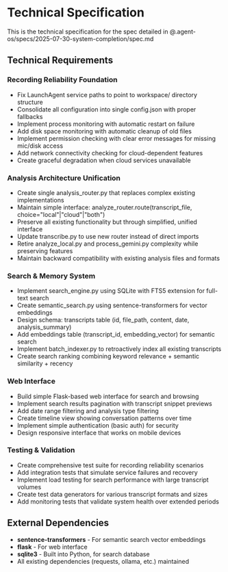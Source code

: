 # Technical Specification

This is the technical specification for the spec detailed in @.agent-os/specs/2025-07-30-system-completion/spec.md

## Technical Requirements

### Recording Reliability Foundation
- Fix LaunchAgent service paths to point to workspace/ directory structure
- Consolidate all configuration into single config.json with proper fallbacks
- Implement process monitoring with automatic restart on failure
- Add disk space monitoring with automatic cleanup of old files
- Implement permission checking with clear error messages for missing mic/disk access
- Add network connectivity checking for cloud-dependent features
- Create graceful degradation when cloud services unavailable

### Analysis Architecture Unification
- Create single analysis_router.py that replaces complex existing implementations
- Maintain simple interface: analyze_router.route(transcript_file, choice="local"|"cloud"|"both")
- Preserve all existing functionality but through simplified, unified interface
- Update transcribe.py to use new router instead of direct imports
- Retire analyze_local.py and process_gemini.py complexity while preserving features
- Maintain backward compatibility with existing analysis files and formats

### Search & Memory System
- Implement search_engine.py using SQLite with FTS5 extension for full-text search
- Create semantic_search.py using sentence-transformers for vector embeddings
- Design schema: transcripts table (id, file_path, content, date, analysis_summary)
- Add embeddings table (transcript_id, embedding_vector) for semantic search
- Implement batch_indexer.py to retroactively index all existing transcripts
- Create search ranking combining keyword relevance + semantic similarity + recency

### Web Interface
- Build simple Flask-based web interface for search and browsing
- Implement search results pagination with transcript snippet previews
- Add date range filtering and analysis type filtering
- Create timeline view showing conversation patterns over time
- Implement simple authentication (basic auth) for security
- Design responsive interface that works on mobile devices

### Testing & Validation
- Create comprehensive test suite for recording reliability scenarios
- Add integration tests that simulate service failures and recovery
- Implement load testing for search performance with large transcript volumes
- Create test data generators for various transcript formats and sizes
- Add monitoring tests that validate system health over extended periods

## External Dependencies

- **sentence-transformers** - For semantic search vector embeddings
- **flask** - For web interface
- **sqlite3** - Built into Python, for search database
- All existing dependencies (requests, ollama, etc.) maintained